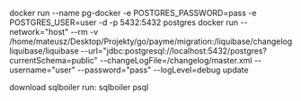 docker run --name pg-docker -e POSTGRES_PASSWORD=pass -e POSTGRES_USER=user -d -p 5432:5432 postgres
docker run --network="host" --rm -v /home/mateusz/Desktop/Projekty/go/payme/migration:/liquibase/changelog liquibase/liquibase --url="jdbc:postgresql://localhost:5432/postgres?currentSchema=public" --changeLogFile=/changelog/master.xml --username="user" --password="pass" --logLevel=debug update


download sqlboiler
run: sqlboiler psql